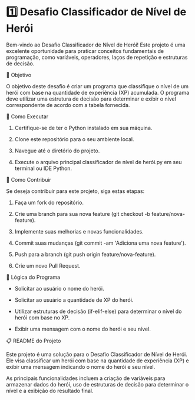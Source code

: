 # 1️⃣ Desafio Classificador de Nível de Herói

Bem-vindo ao Desafio Classificador de Nível de Herói! Este projeto é uma excelente oportunidade para praticar conceitos fundamentais de programação, como variáveis, operadores, laços de repetição e estruturas de decisão.

🎯 Objetivo 

O objetivo deste desafio é criar um programa que classifique o nível de um herói com base na quantidade de experiência (XP) acumulada. O programa deve utilizar uma estrutura de decisão para determinar e exibir o nível correspondente de acordo com a tabela fornecida.
  
📝 Como Executar

1. Certifique-se de ter o Python instalado em sua máquina.

2. Clone este repositório para o seu ambiente local.

3. Navegue até o diretório do projeto.

4. Execute o arquivo principal classificador de nível de herói.py em seu terminal ou IDE Python.

🤝 Como Contribuir 

Se deseja contribuir para este projeto, siga estas etapas:

1. Faça um fork do repositório.

2. Crie uma branch para sua nova feature (git checkout -b feature/nova-feature).

3. Implemente suas melhorias e novas funcionalidades.

4. Commit suas mudanças (git commit -am 'Adiciona uma nova feature').

5. Push para a branch (git push origin feature/nova-feature).

6. Crie um novo Pull Request.

🧠 Lógica do Programa

- Solicitar ao usuário o nome do herói.

- Solicitar ao usuário a quantidade de XP do herói.

- Utilizar estruturas de decisão (if-elif-else) para determinar o nível do herói com base no XP.

- Exibir uma mensagem com o nome do herói e seu nível.

📋 README do Projeto

Este projeto é uma solução para o Desafio Classificador de Nível de Herói. Ele visa classificar um herói com base na quantidade de experiência (XP) e exibir uma mensagem indicando o nome do herói e seu nível.

As principais funcionalidades incluem a criação de variáveis para armazenar dados do herói, uso de estruturas de decisão para determinar o nível e a exibição do resultado final.

